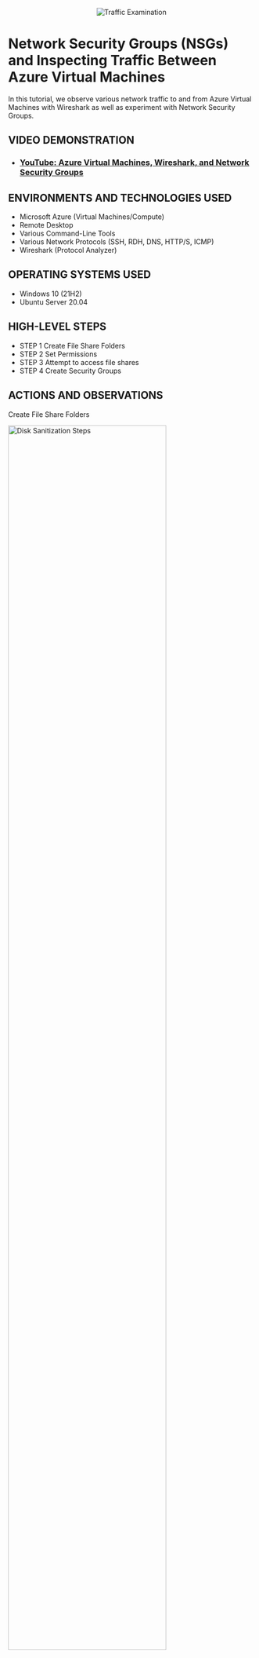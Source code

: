 <p align="center">
<img src="https://i.imgur.com/Ua7udoS.png" alt="Traffic Examination"/>
</p>

<h1>Network Security Groups (NSGs) and Inspecting Traffic Between Azure Virtual Machines</h1>
In this tutorial, we observe various network traffic to and from Azure Virtual Machines with Wireshark as well as experiment with Network Security Groups. <br />


<h2>VIDEO DEMONSTRATION</h2>

- ### [YouTube: Azure Virtual Machines, Wireshark, and Network Security Groups](https://youtu.be/kT8nFF5Zejw)

<h2>ENVIRONMENTS AND TECHNOLOGIES USED</h2>

- Microsoft Azure (Virtual Machines/Compute)
- Remote Desktop
- Various Command-Line Tools
- Various Network Protocols (SSH, RDH, DNS, HTTP/S, ICMP)
- Wireshark (Protocol Analyzer)

<h2>OPERATING SYSTEMS USED </h2>

- Windows 10 (21H2)
- Ubuntu Server 20.04

<h2>HIGH-LEVEL STEPS</h2>

- STEP 1 Create File Share Folders
- STEP 2 Set Permissions
- STEP 3 Attempt to access file shares
- STEP 4 Create Security Groups

<h2>ACTIONS AND OBSERVATIONS</h2>

Create File Share Folders
<p>
<img src="https://i.imgur.com/4kpWWbx.png" height="80%" width="80%" alt="Disk Sanitization Steps"/>
</p>
<p>
  
Created for new folders named Read-Access, Write-Access, and No-Access.
</p>
<br />

Set Permissions and Share Files
<p>
<img src="https://i.imgur.com/iKbpEaf.png" height="80%" width="80%" alt="Disk Sanitization Steps"/>
</p>

<p>
<img src="https://i.imgur.com/7ousuSe.png" height="80%" width="80%" alt="Disk Sanitization Steps"/>
</p>


Attempt to access file shares and folders
<p>
<img src="https://i.imgur.com/ulQTnb5.png" height="80%" width="80%" alt="Disk Sanitization Steps"/>
</p>
<p>
<img src="https://i.imgur.com/b6rBbaL.png" height="80%" width="80%" alt="Disk Sanitization Steps"/>
</p>
Clicked on No-Access folder to check permissions. Windows will not allow access to the folder. Permissions are working correctly here.

After clicking Read-Access folder and trying not create a folder (write) this notification popped up. Permissions set to only read and not write or create folders/documents. The permissions are working correctly.
</p>
<br />
Write In Folders
<p>
<img src="https://i.imgur.com/n9h4qhH.png" height="80%" width="80%" alt="Disk Sanitization Steps"/>
<p>

Clicked on the Write-Access folder. Created a text file and named it test. The permissions are working correctly for this folder. This folder has read & write permissions.
</p>
<br />

Create new organizational unit and group in Client-1: _SECURITY GROUPS AND ACCOUNTANTS
<p>
<img src="https://i.Imgur.com/Gvtrf9l.png" height="80%" width="80%" alt="Disk Sanitization Steps"/>
</p>
<p>
<img src="https://i.imgur.com/6sBHKB9.png" height="80%" width="80%" alt="Disk Sanitization Steps"/>
</p>

Create organizational unit: _SECURITY GROUPS
  
Create security group: ACCOUNTANTS
</p>
<br />

<p>
<img src="https://i.imgur.com/yf68obd.png" height="80%" width="80%" alt="Disk Sanitization Steps"/>
</p>
<p>
After creating the new organizational unity and group, go back to DC-1 to set permissions in accounting folder.  Open File Explorer, click on this PC and then Windows C:, right-click on accounting, and select properties.  Then type ACCOUNTANTS and click add, change permissions to "Read/Write", and click share.  
</p>
<br />

Add user to ACCOUNTANTS group
<p>
<img src="https://i.imgur.com/1l2eiiV.png" height="80%" width="80%" alt="Disk Sanitization Steps"/>
</p>

Go back to Active Directory Users and Computers in Client-1.  Go to _SECURITY GROUPS and doubl-click ACCOUNTANTS, click Members tab, enter name of the user from DC-1 and click "check names".  Then click OK, click Apply, and OK again.  

Check Access in Accounting folder
<p>
<img src="https://i.imgur.com/A3THigU.png" height="80%" width="80%" alt="Disk Sanitization Steps"/>
</p>

After adding user, head back to Client-1, open File Explorer, click Network, and open accounting.  A message should appear 
